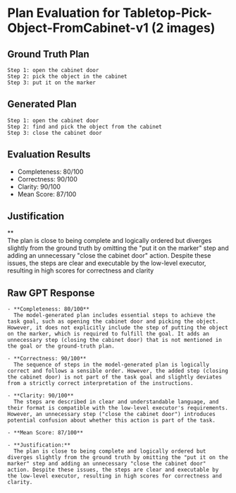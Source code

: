 # Plan Evaluation for Tabletop-Pick-Object-FromCabinet-v1 (2 images)

## Ground Truth Plan
```
Step 1: open the cabinet door 
Step 2: pick the object in the cabinet 
Step 3: put it on the marker
```

## Generated Plan
```
Step 1: open the cabinet door
Step 2: find and pick the object from the cabinet
Step 3: close the cabinet door
```

## Evaluation Results
- Completeness: 80/100
- Correctness: 90/100
- Clarity: 90/100
- Mean Score: 87/100

## Justification
**  
  The plan is close to being complete and logically ordered but diverges slightly from the ground truth by omitting the "put it on the marker" step and adding an unnecessary "close the cabinet door" action. Despite these issues, the steps are clear and executable by the low-level executor, resulting in high scores for correctness and clarity

## Raw GPT Response
```
- **Completeness: 80/100**  
  The model-generated plan includes essential steps to achieve the task goal, such as opening the cabinet door and picking the object. However, it does not explicitly include the step of putting the object on the marker, which is required to fulfill the goal. It adds an unnecessary step (closing the cabinet door) that is not mentioned in the goal or the ground-truth plan.

- **Correctness: 90/100**  
  The sequence of steps in the model-generated plan is logically correct and follows a sensible order. However, the added step (closing the cabinet door) is not part of the task goal and slightly deviates from a strictly correct interpretation of the instructions.

- **Clarity: 90/100**  
  The steps are described in clear and understandable language, and their format is compatible with the low-level executor's requirements. However, an unnecessary step ("close the cabinet door") introduces potential confusion about whether this action is part of the task.

- **Mean Score: 87/100**

- **Justification:**  
  The plan is close to being complete and logically ordered but diverges slightly from the ground truth by omitting the "put it on the marker" step and adding an unnecessary "close the cabinet door" action. Despite these issues, the steps are clear and executable by the low-level executor, resulting in high scores for correctness and clarity.
```
